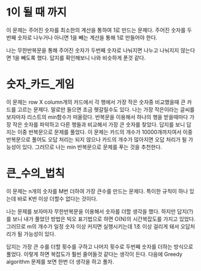 # 1이 될 때 까지
이 문제는 주어진 숫자를 최소한의 계산을 통하여 1로 만드는 문제다.
주어진 숫자를 두번째 숫자로 나누거나 아니면 1을 빼는 계산을 통해 1로 만들어야 한다.

나는 무한반복문을 통해 주어진 숫자가 두번째 숫자로 나눠지면 나누고 나눠지지 않는다면 1을 빼도록 했다.
답지를 확인해보니 나와 비슷하게 푼것 같다.

# 숫자_카드_게임
이 문제는 row X column개의 카드에서 각 행에서 가장 작은 숫자중 비교했을때 큰 카드를 고르는 문제다.
말로만 들으면 조금 헷갈릴수도 있다. 
나는 가장 작은이라는 글씨를 보자마자 리스트의 min함수가 떠올랐다.
반복문을 이용해서 하나의 행을 받을때마다 가장 작은 숫자를 파악하고 
다른 행들과 비교해서 가장 큰 숫자를 찾았다.
답지를 보니 답지는 이중 반복문으로 문제를 풀었다. 이 문제는 카드의 개수가 10000개까지여서 이중 반복문으로 풀어도 오답 처리는 되지 않으나
카드의 개수가 많아지면 오답 처리가 될 가능성이 있다. 그러므로 나는 min 반복문으로 문제를 푸는 것을 추천한다.

# 큰_수의_법칙
이 문제는 n개의 숫자를 M번 더하여 가장 큰수를 만드는 문제다.
특이한 규칙이 하나 있는데 바로 K번 이상 더할수 없다는 것이다.

나는 문제를 보자마자 무한반복문을 이용해서 숫자를 더할 생각을 했다.
하지만 답지(?)를 보니 내가 풀었던 방법은 빅오 표기법으로 하면 O(N)의 시간복잡도를 가지고 있었다.
그러므로 m의 개수가 일정 숫자 이상 커지면 실행시키는데 1초 이상 걸리게 돼서 오답처리가 될 가능성이 있다.

답지는 가장 큰 수를 더할 횟수를 구하고 나머지 횟수로 두번째 숫자를 더하는 방식으로 풀었다.
이렇게 하면 복잡도가 훨씬 줄어들것 같다는 생각이 든다.
다음에 Greedy algorithm 문제를 보면 한번 더 생각을 하고 풀자.